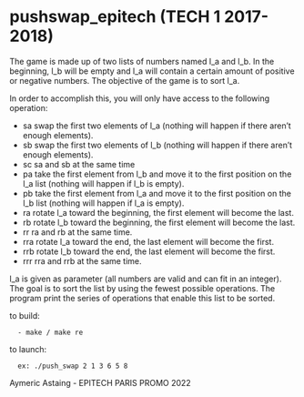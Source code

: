 # pushswap_epitech (TECH 1 2017-2018)

The game is made up of two lists of numbers named l_a and l_b.
In the beginning, l_b will be empty and l_a will contain a certain amount of positive or negative numbers.
The objective of the game is to sort l_a.

In order to accomplish this, you will only have access to the following operation:
- sa swap the first two elements of l_a (nothing will happen if there aren’t enough elements).
- sb swap the first two elements of l_b (nothing will happen if there aren’t enough elements).
- sc sa and sb at the same time
- pa take the first element from l_b and move it to the first position on the l_a list (nothing will happen if l_b is empty).
- pb take the first element from l_a and move it to the first position on the l_b list (nothing will happen if l_a is empty).
- ra rotate l_a toward the beginning, the first element will become the last.
- rb rotate l_b toward the beginning, the first element will become the last.
- rr ra and rb at the same time.
- rra rotate l_a toward the end, the last element will become the first.
- rrb rotate l_b toward the end, the last element will become the first.
- rrr rra and rrb at the same time.

l_a is given as parameter (all numbers are valid and can fit in an integer).
The goal is to sort the list by using the fewest possible operations.
The program print the series of operations that enable this list to be sorted.

to build:

      - make / make re
      
to launch:

      ex: ./push_swap 2 1 3 6 5 8
      
Aymeric Astaing - EPITECH PARIS PROMO 2022
